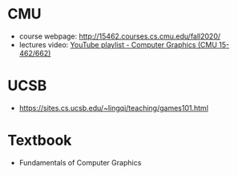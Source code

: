 
# CMU
- course webpage: http://15462.courses.cs.cmu.edu/fall2020/
- lectures video: [YouTube playlist - Computer Graphics (CMU 15-462/662)](https://youtube.com/playlist?list=PL9_jI1bdZmz2emSh0UQ5iOdT2xRHFHL7E) 

# UCSB
- https://sites.cs.ucsb.edu/~lingqi/teaching/games101.html

# Textbook
- Fundamentals of Computer Graphics

